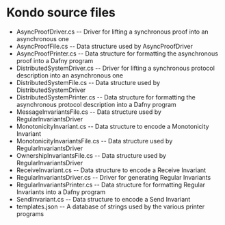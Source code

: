 # Kondo source files

* AsyncProofDriver.cs -- Driver for lifting a synchronous proof into an asynchronous one
* AsyncProofFile.cs -- Data structure used by AsyncProofDriver
* AsyncProofPrinter.cs -- Data structure for formatting the asynchronous proof into a Dafny program
* DistributedSystemDriver.cs -- Driver for lifting a synchronous protocol description into an asynchronous one
* DistributedSystemFile.cs -- Data structure used by DistributedSystemDriver
* DistributedSystemPrinter.cs -- Data structure for formatting the asynchronous protocol description into a Dafny program
* MessageInvariantsFile.cs -- Data structure used by RegularInvariantsDriver
* MonotonicityInvariant.cs -- Data structure to encode a Monotonicity Invariant
* MonotonicityInvariantsFile.cs -- Data structure used by RegularInvariantsDriver
* OwnershipInvariantsFile.cs -- Data structure used by RegularInvariantsDriver
* ReceiveInvariant.cs -- Data structure to encode a Receive Invariant
* RegularInvariantsDriver.cs -- Driver for generating Regular Invariants
* RegularInvariantsPrinter.cs -- Data structure for formatting Regular Invariants into a Dafny program
* SendInvariant.cs -- Data structure to encode a Send Invariant
* templates.json -- A database of strings used by the various printer programs
